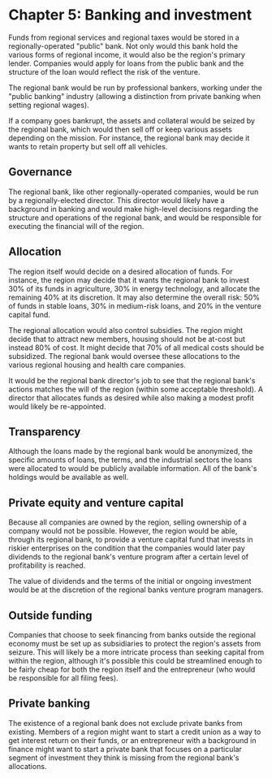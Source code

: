 # Chapter 5: Banking and investment

Funds from regional services and regional taxes would be stored in a regionally-operated "public" bank. Not only would this bank hold the various forms of regional income, it would also be the region's primary lender. Companies would apply for loans from the public bank and the structure of the loan would reflect the risk of the venture.

The regional bank would be run by professional bankers, working under the "public banking" industry (allowing a distinction from private banking when setting regional wages).

If a company goes bankrupt, the assets and collateral would be seized by the regional bank, which would then sell off or keep various assets depending on the mission. For instance, the regional bank may decide it wants to retain property but sell off all vehicles.

## Governance

The regional bank, like other regionally-operated companies, would be run by a regionally-elected director. This director would likely have a background in banking and would make high-level decisions regarding the structure and operations of the regional bank, and would be responsible for executing the financial will of the region.

## Allocation

The region itself would decide on a desired allocation of funds. For instance, the region may decide that it wants the regional bank to invest 30% of its funds in agriculture, 30% in energy technology, and allocate the remaining 40% at its discretion. It may also determine the overall risk: 50% of funds in stable loans, 30% in medium-risk loans, and 20% in the venture capital fund.

The regional allocation would also control subsidies. The region might decide that to attract new members, housing should not be at-cost but instead 80% of cost. It might decide that 70% of all medical costs should be subsidized. The regional bank would oversee these allocations to the various regional housing and health care companies.

It would be the regional bank director's job to see that the regional bank's actions matches the will of the region (within some acceptable threshold). A director that allocates funds as desired while also making a modest profit would likely be re-appointed.

## Transparency

Although the loans made by the regional bank would be anonymized, the specific amounts of loans, the terms, and the industrial sectors the loans were allocated to would be publicly available information. All of the bank's holdings would be available as well.

## Private equity and venture capital

Because all companies are owned by the region, selling ownership of a company would not be possible. However, the region would be able, through its regional bank, to provide a venture capital fund that invests in riskier enterprises on the condition that the companies would later pay dividends to the regional bank's venture program after a certain level of profitability is reached.

The value of dividends and the terms of the initial or ongoing investment would be at the discretion of the regional banks venture program managers.

## Outside funding

Companies that choose to seek financing from banks outside the regional economy must be set up as subsidiaries to protect the region's assets from seizure. This will likely be a more intricate process than seeking capital from within the region, although it's possible this could be streamlined enough to be fairly cheap for both the region itself and the entrepreneur (who would be responsible for all filing fees).

## Private banking

The existence of a regional bank does not exclude private banks from existing. Members of a region might want to start a credit union as a way to get interest return on their funds, or an entrepreneur with a background in finance might want to start a private bank that focuses on a particular segment of investment they think is missing from the regional bank's allocations.

